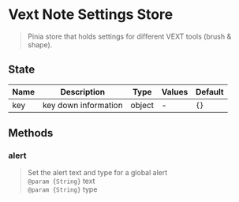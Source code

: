 # Vext Note Settings Store

> Pinia store that holds settings for different VEXT tools (brush & shape).

## State

| Name      | Description                      | Type   | Values | Default              |
| --------- | -------------------------------- | ------ | ------ | -------------------- |
| key | key down information | object | -      | `{}`         |

## Methods

### alert

> Set the alert text and type for a global alert
> <br>`@param {String}` text
> <br>`@param {String}` type

